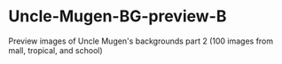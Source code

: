 # Uncle-Mugen-BG-preview-B
Preview images of Uncle Mugen's backgrounds part 2 (100 images from mall, tropical, and school)
